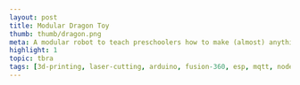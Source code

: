 ```yaml
---
layout: post
title: Modular Dragon Toy
thumb: thumb/dragon.png
meta: A modular robot to teach preschoolers how to make (almost) anything.   
highlight: 1
topic: tbra
tags: [3d-printing, laser-cutting, arduino, fusion-360, esp, mqtt, node-red, i2c]
---
```


